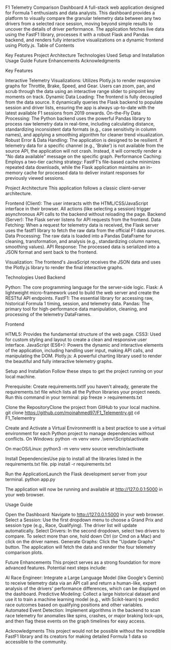 F1 Telemetry Comparison Dashboard
A full-stack web application designed for Formula 1 enthusiasts and data analysts. This dashboard provides a platform to visually compare the granular telemetry data between any two drivers from a selected race session, moving beyond simple results to uncover the details of driver performance.
The application fetches live data using the FastF1 library, processes it with a robust Flask and Pandas backend, and renders fully interactive visualizations on a dynamic frontend using Plotly.js.
Table of Contents

Key Features
Project Architecture
Technologies Used
Setup and Installation
Usage Guide
Future Enhancements
Acknowledgments

Key Features

Interactive Telemetry Visualizations: Utilizes Plotly.js to render responsive graphs for Throttle, Brake, Speed, and Gear. Users can zoom, pan, and scrub through the data using an interactive range slider to pinpoint key moments on track.
Dynamic Data Loading: The frontend is fully decoupled from the data source. It dynamically queries the Flask backend to populate session and driver lists, ensuring the app is always up-to-date with the latest available F1 sessions from 2019 onwards.
On-the-Fly Data Processing: The Python backend uses the powerful Pandas library to process raw telemetry data in real-time, including calculating distance, standardizing inconsistent data formats (e.g., case sensitivity in column names), and applying a smoothing algorithm for cleaner trend visualization.
Robust Error & Data Handling: The application is designed to be resilient. If telemetry data for a specific channel (e.g., 'Brake') is not available from the source API, the application will not crash. Instead, it will correctly render a "No data available" message on the specific graph.
Performance Caching: Employs a two-tier caching strategy: FastF1's file-based cache minimizes repeated data downloads, while the Flask application maintains an in-memory cache for processed data to deliver instant responses for previously viewed sessions.

Project Architecture
This application follows a classic client-server architecture.

Frontend (Client): The user interacts with the HTML/CSS/JavaScript interface in their browser. All actions (like selecting a session) trigger asynchronous API calls to the backend without reloading the page.
Backend (Server): The Flask server listens for API requests from the frontend.
Data Fetching: When a request for telemetry data is received, the Flask server uses the fastf1 library to fetch the raw data from the official F1 data sources.
Data Processing: The raw data is loaded into a Pandas DataFrame for cleaning, transformation, and analysis (e.g., standardizing column names, smoothing values).
API Response: The processed data is serialized into a JSON format and sent back to the frontend.


Visualization: The frontend's JavaScript receives the JSON data and uses the Plotly.js library to render the final interactive graphs.

Technologies Used
Backend

Python: The core programming language for the server-side logic.
Flask: A lightweight micro-framework used to build the web server and create the RESTful API endpoints.
FastF1: The essential library for accessing raw, historical Formula 1 timing, session, and telemetry data.
Pandas: The primary tool for high-performance data manipulation, cleaning, and processing of the telemetry DataFrames.

Frontend

HTML5: Provides the fundamental structure of the web page.
CSS3: Used for custom styling and layout to create a clean and responsive user interface.
JavaScript (ES6+): Powers the dynamic and interactive elements of the application, including handling user input, making API calls, and manipulating the DOM.
Plotly.js: A powerful charting library used to render the beautiful and fully interactive telemetry graphs.

Setup and Installation
Follow these steps to get the project running on your local machine.

Prerequisite: Create requirements.txtIf you haven't already, generate the requirements.txt file which lists all the Python libraries your project needs. Run this command in your terminal:
pip freeze > requirements.txt


Clone the RepositoryClone the project from GitHub to your local machine.
git clone https://github.com/moinahmed97/F1_Telementry.git
cd F1_Telementry


Create and Activate a Virtual EnvironmentIt is a best practice to use a virtual environment for each Python project to manage dependencies without conflicts.
On Windows:
python -m venv venv
.\venv\Scripts\activate

On macOS/Linux:
python3 -m venv venv
source venv/bin/activate


Install DependenciesUse pip to install all the libraries listed in the requirements.txt file.
pip install -r requirements.txt


Run the ApplicationLaunch the Flask development server from your terminal.
python app.py

The application will now be running and available at http://127.0.0.1:5000 in your web browser.


Usage Guide

Open the Dashboard: Navigate to http://127.0.0.1:5000 in your web browser.
Select a Session: Use the first dropdown menu to choose a Grand Prix and session type (e.g., Race, Qualifying). The driver list will update automatically.
Select Drivers: In the second dropdown, select two drivers to compare. To select more than one, hold down Ctrl (or Cmd on a Mac) and click on the driver names.
Generate Graphs: Click the "Update Graphs" button. The application will fetch the data and render the four telemetry comparison plots.

Future Enhancements
This project serves as a strong foundation for more advanced features. Potential next steps include:

AI Race Engineer: Integrate a Large Language Model (like Google's Gemini) to receive telemetry data via an API call and return a human-like, expert analysis of the drivers' performance differences, which can be displayed on the dashboard.
Predictive Modeling: Collect a large historical dataset and use it to train a machine learning model (e.g., with Scikit-learn) to predict race outcomes based on qualifying positions and other variables.
Automated Event Detection: Implement algorithms in the backend to scan race telemetry for anomalies like spins, crashes, or major braking lock-ups, and then flag these events on the graph timelines for easy access.

Acknowledgments
This project would not be possible without the incredible FastF1 library and its creators for making detailed Formula 1 data so accessible to the community.
